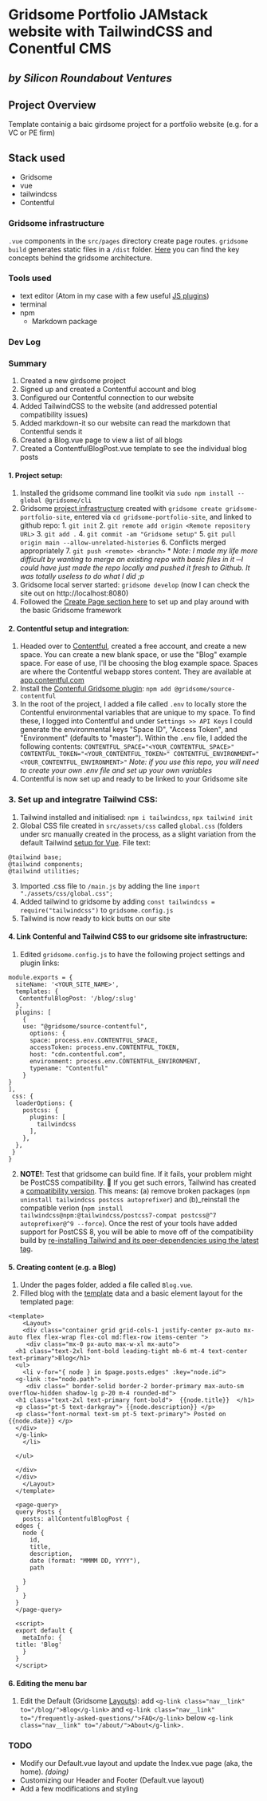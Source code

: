# Gridsome Portfolio JAMstack website with TailwindCSS and Conentful CMS
## *by Silicon Roundabout Ventures*

## Project Overview

Template containig a baic girdsome project for a portfolio website (e.g. for a VC or PE firm)



## Stack used
 * Gridsome
 * vue
 * tailwindcss
 * Contentful

### Gridsome infrastructure
`.vue` components in the `src/pages` directory create page routes. `gridsome build` generates static files in a `/dist` folder. [Here](https://gridsome.org/docs/core-concepts/) you can find the key concepts behind the gridsome architecture.


### Tools used

* text editor (Atom in my case with a few useful [JS plugins](https://www.voidcanvas.com/12-must-have-atom-extensions-to-work-in-javascript/))
* terminal
* npm
  * Markdown package

### Dev Log

### Summary

1. Created a new girdsome project
2. Signed up and created a Contentful account and blog
3. Configured our Contentful connection to our website
4. Added TailwindCSS to the website (and addressed potential compatibility issues)
5. Added markdown-it so our website can read the markdown that Contentful sends it
6. Created a Blog.vue page to view a list of all blogs
7. Created a ContentfulBlogPost.vue template to see the individual blog posts


#### 1. Project setup:
  1. Installed the gridsome command line toolkit via `sudo npm install --global @gridsome/cli`
  2. Gridsome [project infrastructure](https://gridsome.org/docs/#how-to-install) created with `gridsome create gridsome-portfolio-site`, entered via `cd gridsome-portfolio-site`, and linked to github repo:
    1. `git init`
    2. `git remote add origin <Remote repository URL>`
    3. `git add .`
    4. `git commit -am "Gridsome setup"`
    5. `git pull origin main --allow-unrelated-histories`
    6. Conflicts merged appropriately
    7. `git push <remote> <branch>`
    * *Note: I made my life more difficult by wanting to merge an existing repo with basic files in it ─I could have just made the repo locally and pushed it fresh to Github. It was totally useless to do what I did ;p*
  3. Gridsome local server started: `gridsome develop` (now I can check the site out on http://localhost:8080)
  4. Followed the [Create Page section here](https://stuffwelearned.com/blog/building-your-website-with-gridsome-a-complete-guide/#creating-pages) to set up and play around with the basic Gridsome framework

#### 2. Contentful setup and integration:
  1. Headed over to [Contentful](https://www.contentful.com), created a free account, and create a new space. You can create a new blank space, or use the "Blog" example space. For ease of use, I'll be choosing the blog example space. Spaces are where the Contentful webapp stores content. They are available at [app.contentful.com](https://app.contentful.com/)
  2. Install the [Contenful Gridsome plugin](https://gridsome.org/plugins/@gridsome/source-contentful): `npm add @gridsome/source-contentful`
  3. In the root of the project, I added a file called `.env` to locally store the Contentful environmental variables that are unique to my space. To find these, I logged into Contentful and under `Settings >> API Keys` I could generate the environmental keys "Space ID", "Access Token", and "Environment" (defaults to "master"). Within the `.env` file, I added the following contents:
    ```
    CONTENTFUL_SPACE="<YOUR_CONTENTFUL_SPACE>"
    CONTENTFUL_TOKEN="<YOUR_CONTENTFUL_TOKEN>"
    CONTENTFUL_ENVIRONMENT="<YOUR_CONTENTFUL_ENVIRONMENT>"
    ```
    *Note: if you use this repo, you will need to create your own .env file and set up your own variables*
  5. Contentful is now set up and ready to be linked to your Gridsome site

### 3. Set up and integratre Tailwind CSS:
  1. Tailwind installed and initialised: `npm i tailwindcss`, `npx tailwind init`
  2. Global CSS file created in `src/assets/css` called `global.css` (folders under src manually created in the process, as a slight variation from the default Tailwind [setup for Vue](https://tailwindcss.com/docs/guides/vue-3-vite). File text:
  ```
  @tailwind base;
  @tailwind components;
  @tailwind utilities;
  ```
  3. Imported .css file to `/main.js` by adding the line `import "./assets/css/global.css";`
  4. Added tailwind to gridsome by adding `const tailwindcss = require("tailwindcss")` to `gridsome.config.js`
  5. Tailwind is now ready to kick butts on our site

#### 4. Link Contenful and Tailwind CSS to our gridsome site infrastructure:
  1. Edited `gridsome.config.js` to have the following project settings and plugin links:
  ```
  module.exports = {
    siteName: '<YOUR_SITE_NAME>',
    templates: {
     ContentfulBlogPost: '/blog/:slug'
    },
    plugins: [
      {
      use: "@gridsome/source-contentful",
        options: {
        space: process.env.CONTENTFUL_SPACE,
        accessToken: process.env.CONTENTFUL_TOKEN,
        host: "cdn.contentful.com",
        environment: process.env.CONTENTFUL_ENVIRONMENT,
        typename: "Contentful"
      }
  }
  ],
   css: {
    loaderOptions: {
      postcss: {
        plugins: [
          tailwindcss
        ],
      },
    },
   }
  }
  ```
  2. **NOTE!**: Test that gridsome can build fine. If it fails, your problem might be PostCSS compatibility. 🚨 If you get such errors, Tailwind has created a [compatibility version](https://tailwindcss.com/docs/installation#post-css-7-compatibility-build). This means: (a) remove broken packages (`npm uninstall tailwindcss postcss autoprefixer`) and (b)_reinstall the compatible verion (`npm install tailwindcss@npm:@tailwindcss/postcss7-compat postcss@^7 autoprefixer@^9 --force`). Once the rest of your tools have added support for PostCSS 8, you will be able to move off of the compatibility build by [re-installing Tailwind and its peer-dependencies using the latest tag](https://tailwindcss.com/docs/installation#post-css-7-compatibility-build).

#### 5. Creating content (e.g. a Blog)
  1. Under the pages folder, added a file called `Blog.vue`.
  2. Filled blog with the [template](https://gridsome.org/docs/templates/) data and a basic element layout for the templated page:
  ```
  <template>
      <Layout>
      <div class="container grid grid-cols-1 justify-center px-auto mx-auto flex flex-wrap flex-col md:flex-row items-center ">
       <div class="mx-0 px-auto max-w-xl mx-auto">
    <h1 class="text-2xl font-bold leading-tight mb-6 mt-4 text-center text-primary">Blog</h1>
    <ul>
      <li v-for="{ node } in $page.posts.edges" :key="node.id">
    <g-link :to="node.path">
       <div class=" border-solid border-2 border-primary max-auto-sm overflow-hidden shadow-lg p-20 m-4 rounded-md">
    <h1 class="text-2xl text-primary font-bold">  {{node.title}}  </h1>
    <p class="pt-5 text-darkgray"> {{node.description}} </p>
    <p class="font-normal text-sm pt-5 text-primary"> Posted on {{node.date}} </p>
    </div>
    </g-link>
      </li>

    </ul>

    </div>
    </div>
      </Layout>
    </template>

    <page-query>
    query Posts {
      posts: allContentfulBlogPost {
    edges {
      node {
        id,
        title,
        description,
        date (format: "MMMM DD, YYYY"),
        path

      }
    }
      }
    }
    </page-query>

    <script>
    export default {
      metaInfo: {
    title: 'Blog'
      }
    }
    </script>
  ```
#### 6. Editing the menu bar
1. Edit the Default (Gridsome [Layouts](https://gridsome.org/docs/layouts/)): add `<g-link class="nav__link" to="/blog/">Blog</g-link>` and `<g-link class="nav__link" to="/frequently-asked-questions/">FAQ</g-link>` below `<g-link class="nav__link" to="/about/">About</g-link>.`




### TODO

* Modify our Default.vue layout and update the Index.vue page (aka, the home). *(doing)*
* Customizing our Header and Footer (Default.vue layout)
* Add a few modifications and styling
